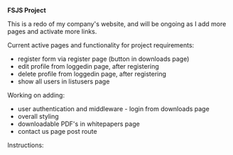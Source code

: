 **FSJS Project**

This is a redo of my company's website, and
will be ongoing as I add more pages and activate more links.

Current active pages and functionality for project requirements:
* register form via register page (button in downloads page)
* edit profile from loggedin page, after registering
* delete profile from loggedin page, after registering
* show all users in listusers page

Working on adding:
* user authentication and middleware - login from downloads page
* overall styling
* downloadable PDF's in whitepapers page
* contact us page post route 

Instructions:


